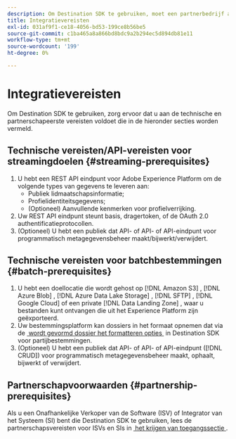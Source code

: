 ```yaml
---
description: Om Destination SDK te gebruiken, moet een partnerbedrijf aan de eerste vereisten voldoen die in dit document worden vermeld.
title: Integratievereisten
exl-id: 031af9f1-ce18-4056-bd53-199ce8b56be5
source-git-commit: c1ba465a8a866bd8bdc9a2b294ec5d894db81e11
workflow-type: tm+mt
source-wordcount: '199'
ht-degree: 0%

---
```


# Integratievereisten

Om Destination SDK te gebruiken, zorg ervoor dat u aan de technische en partnerschapeerste vereisten voldoet die in de hieronder secties worden vermeld.

## Technische vereisten/API-vereisten voor streamingdoelen {#streaming-prerequisites}

1. U hebt een REST API eindpunt voor Adobe Experience Platform om de volgende types van gegevens te leveren aan:
   * Publiek lidmaatschapsinformatie;
   * Profielidentiteitsgegevens;
   * (Optioneel) Aanvullende kenmerken voor profielverrijking.
2. Uw REST API eindpunt steunt basis, dragertoken, of de OAuth 2.0 authentificatieprotocollen.
3. (Optioneel) U hebt een publiek dat API- of API- of API-eindpunt voor programmatisch metagegevensbeheer maakt/bijwerkt/verwijdert.

## Technische vereisten voor batchbestemmingen {#batch-prerequisites}

1. U hebt een doellocatie die wordt gehost op [!DNL Amazon S3] , [!DNL Azure Blob] , [!DNL Azure Data Lake Storage] , [!DNL SFTP] , [!DNL Google Cloud] of een private [!DNL Data Landing Zone] , waar u bestanden kunt ontvangen die uit het Experience Platform zijn geëxporteerd.
2. Uw bestemmingsplatform kan dossiers in het formaat opnemen dat via de [&#x200B; wordt gevormd dossier het formatteren opties &#x200B;](functionality/destination-server/file-formatting.md) in Destination SDK voor partijbestemmingen.
3. (Optioneel) U hebt een publiek dat API- of API- of API-eindpunt ([!DNL CRUD]) voor programmatisch metagegevensbeheer maakt, ophaalt, bijwerkt of verwijdert.

## Partnerschapvoorwaarden {#partnership-prerequisites}

Als u een Onafhankelijke Verkoper van de Software (ISV) of Integrator van het Systeem (SI) bent die Destination SDK te gebruiken, lees de partnerschapsvereisten voor ISVs en SIs in [&#x200B; het krijgen van toegangssectie &#x200B;](overview.md#get-access).
